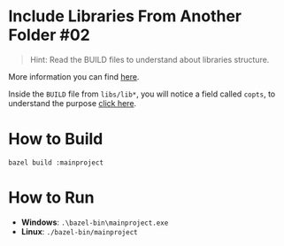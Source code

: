 # Include Libraries From Another Folder #02

> Hint: Read the BUILD files to understand about libraries structure.

More information you can find [here](https://bazel.build/tutorials/cpp-use-cases).

Inside the ```BUILD``` file from ```libs/lib*```, you will notice a field called ```copts```, to understand the purpose [click here](https://docs.bazel.build/versions/main/be/c-cpp.html#cc_binary.copts).

# How to Build

```bazel build :mainproject```

# How to Run

- **Windows**: ```.\bazel-bin\mainproject.exe```
- **Linux**: ```./bazel-bin/mainproject```